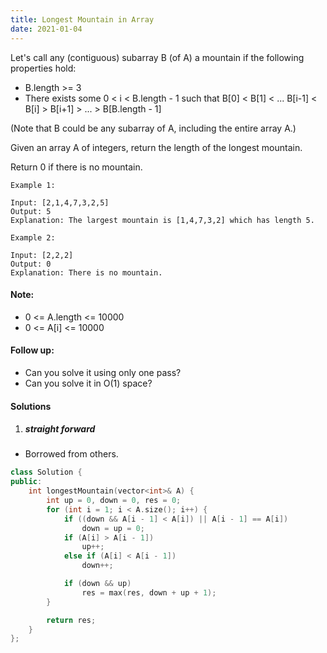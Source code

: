 ```yaml
---
title: Longest Mountain in Array
date: 2021-01-04
---
```

Let's call any (contiguous) subarray B (of A) a mountain if the following properties hold:

-    B.length >= 3
-    There exists some 0 < i < B.length - 1 such that B[0] < B[1] < ... B[i-1] < B[i] > B[i+1] > ... > B[B.length - 1]

(Note that B could be any subarray of A, including the entire array A.)

Given an array A of integers, return the length of the longest mountain. 

Return 0 if there is no mountain.

```
Example 1:

Input: [2,1,4,7,3,2,5]
Output: 5
Explanation: The largest mountain is [1,4,7,3,2] which has length 5.

Example 2:

Input: [2,2,2]
Output: 0
Explanation: There is no mountain.
```

#### Note:

-    0 <= A.length <= 10000
-    0 <= A[i] <= 10000

#### Follow up:

-    Can you solve it using only one pass?
-    Can you solve it in O(1) space?


#### Solutions

1. ##### straight forward

- Borrowed from others.

```cpp
class Solution {
public:
    int longestMountain(vector<int>& A) {
        int up = 0, down = 0, res = 0;
        for (int i = 1; i < A.size(); i++) {
            if ((down && A[i - 1] < A[i]) || A[i - 1] == A[i])
                down = up = 0;
            if (A[i] > A[i - 1])
                up++;
            else if (A[i] < A[i - 1])
                down++;

            if (down && up)
                res = max(res, down + up + 1);
        }

        return res;
    }
};
```